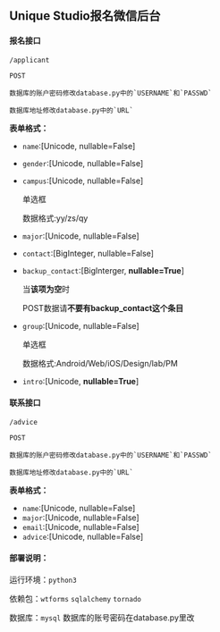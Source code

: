 ## Unique Studio报名微信后台

#### **报名接口**

	/applicant

	POST

	数据库的账户密码修改database.py中的`USERNAME`和`PASSWD`

	数据库地址修改database.py中的`URL`

**表单格式：**

- `name`:[Unicode, nullable=False]


- `gender`:[Unicode, nullable=False]


- `campus`:[Unicode, nullable=False]

	单选框

	数据格式:yy/zs/qy

- `major`:[Unicode, nullable=False]


- `contact`:[BigInteger, nullable=False]


- `backup_contact`:[BigInterger, **nullable=True**]
  
  当**该项为空**时
  
  POST数据请**不要有backup_contact这个条目**


- `group`:[Unicode, nullable=False]

	单选框

	数据格式:Android/Web/iOS/Design/lab/PM

- `intro`:[Unicode, **nullable=True**]

#### 联系接口

	/advice

	POST

	数据库的账户密码修改database.py中的`USERNAME`和`PASSWD`

	数据库地址修改database.py中的`URL`

**表单格式：**

- `name`:[Unicode, nullable=False]
- `major`:[Unicode, nullable=False]
- `email`:[Unicode, nullable=False]
- `advice`:[Unicode, nullable=False]



#### 部署说明：

运行环境：`python3`

依赖包：`wtforms` `sqlalchemy` `tornado`

数据库：`mysql` 数据库的账号密码在database.py里改